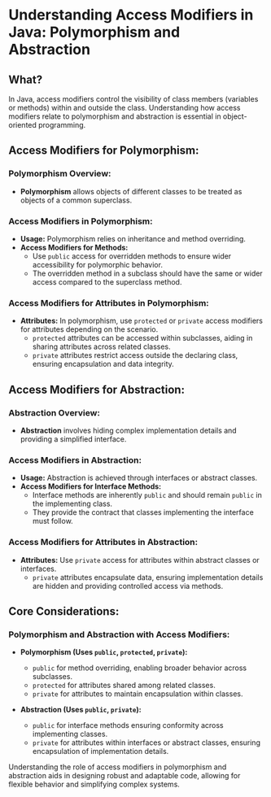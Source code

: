 # Understanding Access Modifiers in Java: Polymorphism and Abstraction

## What?
In Java, access modifiers control the visibility of class members (variables or methods) within and outside the class. Understanding how access modifiers relate to polymorphism and abstraction is essential in object-oriented programming.

## Access Modifiers for Polymorphism:
### Polymorphism Overview:
- **Polymorphism** allows objects of different classes to be treated as objects of a common superclass.

### Access Modifiers in Polymorphism:
- **Usage:** Polymorphism relies on inheritance and method overriding.
- **Access Modifiers for Methods:**
    - Use `public` access for overridden methods to ensure wider accessibility for polymorphic behavior.
    - The overridden method in a subclass should have the same or wider access compared to the superclass method.

### Access Modifiers for Attributes in Polymorphism:
- **Attributes:** In polymorphism, use `protected` or `private` access modifiers for attributes depending on the scenario.
    - `protected` attributes can be accessed within subclasses, aiding in sharing attributes across related classes.
    - `private` attributes restrict access outside the declaring class, ensuring encapsulation and data integrity.

## Access Modifiers for Abstraction:
### Abstraction Overview:
- **Abstraction** involves hiding complex implementation details and providing a simplified interface.

### Access Modifiers in Abstraction:
- **Usage:** Abstraction is achieved through interfaces or abstract classes.
- **Access Modifiers for Interface Methods:**
    - Interface methods are inherently `public` and should remain `public` in the implementing class.
    - They provide the contract that classes implementing the interface must follow.

### Access Modifiers for Attributes in Abstraction:
- **Attributes:** Use `private` access for attributes within abstract classes or interfaces.
    - `private` attributes encapsulate data, ensuring implementation details are hidden and providing controlled access via methods.

## Core Considerations:
### Polymorphism and Abstraction with Access Modifiers:
- **Polymorphism (Uses `public`, `protected`, `private`):**
    - `public` for method overriding, enabling broader behavior across subclasses.
    - `protected` for attributes shared among related classes.
    - `private` for attributes to maintain encapsulation within classes.

- **Abstraction (Uses `public`, `private`):**
    - `public` for interface methods ensuring conformity across implementing classes.
    - `private` for attributes within interfaces or abstract classes, ensuring encapsulation of implementation details.

Understanding the role of access modifiers in polymorphism and abstraction aids in designing robust and adaptable code, allowing for flexible behavior and simplifying complex systems.
